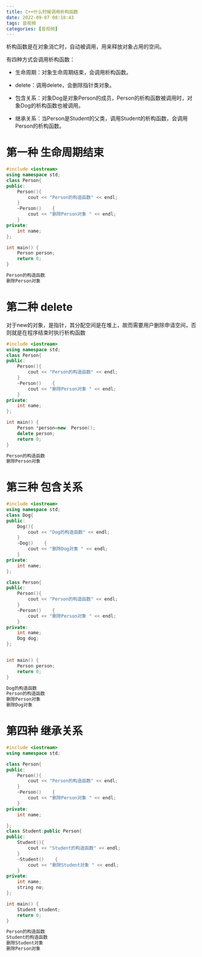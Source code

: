 ```yaml
---
title: C++什么时候调用析构函数
date: 2022-09-07 08:18:43
tags: 音视频
categories: [音视频]
---
```


析构函数是在对象消亡时，自动被调用，用来释放对象占用的空间。

有四种方式会调用析构函数：

- 生命周期：对象生命周期结束，会调用析构函数。

- delete：调用delete，会删除指针类对象。

- 包含关系：对象Dog是对象Person的成员，Person的析构函数被调用时，对象Dog的析构函数也被调用。

- 继承关系：当Person是Student的父类，调用Student的析构函数，会调用Person的析构函数。

# 第一种 生命周期结束
```cpp
#include <iostream>
using namespace std;
class Person{
public:
    Person(){
        cout << "Person的构造函数" << endl;
    }
    ~Person()    {
        cout << "删除Person对象 " << endl;
    }
private:
    int name;
};

int main() {
    Person person;
    return 0;
}
```

```bash
Person的构造函数
删除Person对象
```


# 第二种 delete
对于new的对象，是指针，其分配空间是在堆上，故而需要用户删除申请空间，否则就是在程序结束时执行析构函数
```cpp
#include <iostream>
using namespace std;
class Person{
public:
    Person(){
        cout << "Person的构造函数" << endl;
    }
    ~Person()    {
        cout << "删除Person对象 " << endl;
    }
private:
    int name;
};

int main() {
    Person *person=new  Person();
    delete person;
    return 0;
}
```

```bash
Person的构造函数
删除Person对象
```


# 第三种 包含关系
```cpp
#include <iostream>
using namespace std;
class Dog{
public:
    Dog(){
        cout << "Dog的构造函数" << endl;
    }
    ~Dog()    {
        cout << "删除Dog对象 " << endl;
    }
private:
    int name;
};

class Person{
public:
    Person(){
        cout << "Person的构造函数" << endl;
    }
    ~Person()    {
        cout << "删除Person对象 " << endl;
    }
private:
    int name;
    Dog dog;
};


int main() {
    Person person;
    return 0;
}
```

```bash
Dog的构造函数
Person的构造函数
删除Person对象
删除Dog对象
```

# 第四种 继承关系
```cpp
#include <iostream>
using namespace std;

class Person{
public:
    Person(){
        cout << "Person的构造函数" << endl;
    }
    ~Person()    {
        cout << "删除Person对象 " << endl;
    }
private:
    int name;

};
class Student:public Person{
public:
    Student(){
        cout << "Student的构造函数" << endl;
    }
    ~Student()    {
        cout << "删除Student对象 " << endl;
    }
private:
    int name;
    string no;
};

int main() {
    Student student;
    return 0;
}
```

```bash
Person的构造函数
Student的构造函数
删除Student对象
删除Person对象
```





